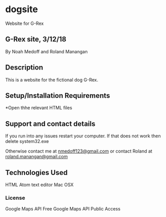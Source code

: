 # dogsite
Website for G-Rex

## G-Rex site, 3/12/18

By Noah Medoff and Roland Manangan

## Description
This is a website for the fictional dog G-Rex.


## Setup/Installation Requirements

*Open thhe relevant HTML files

## Support and contact details
If you run into any issues restart your computer. If that does not work then delete system32.exe

Otherwise contact me at nmedoff123@gmail.com
or contact Roland at roland.manangan@gmail.com

## Technologies Used
HTML
Atom text editor
Mac OSX


### License
Google Maps API Free
Google Maps API Public Access
